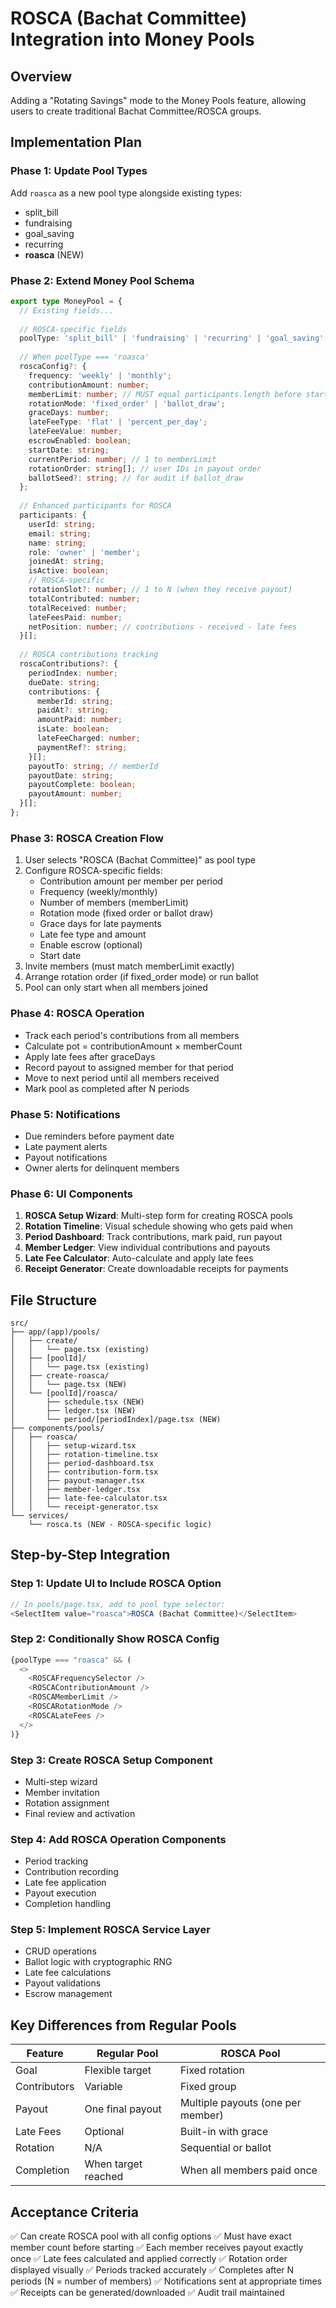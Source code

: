 # ROSCA (Bachat Committee) Integration into Money Pools

## Overview
Adding a "Rotating Savings" mode to the Money Pools feature, allowing users to create traditional Bachat Committee/ROSCA groups.

## Implementation Plan

### Phase 1: Update Pool Types
Add `roasca` as a new pool type alongside existing types:
- split_bill
- fundraising  
- goal_saving
- recurring
- **roasca** (NEW)

### Phase 2: Extend Money Pool Schema
```typescript
export type MoneyPool = {
  // Existing fields...
  
  // ROSCA-specific fields
  poolType: 'split_bill' | 'fundraising' | 'recurring' | 'goal_saving' | 'roasca';
  
  // When poolType === 'roasca'
  roscaConfig?: {
    frequency: 'weekly' | 'monthly';
    contributionAmount: number;
    memberLimit: number; // MUST equal participants.length before starting
    rotationMode: 'fixed_order' | 'ballot_draw';
    graceDays: number;
    lateFeeType: 'flat' | 'percent_per_day';
    lateFeeValue: number;
    escrowEnabled: boolean;
    startDate: string;
    currentPeriod: number; // 1 to memberLimit
    rotationOrder: string[]; // user IDs in payout order
    ballotSeed?: string; // for audit if ballot_draw
  };
  
  // Enhanced participants for ROSCA
  participants: {
    userId: string;
    email: string;
    name: string;
    role: 'owner' | 'member';
    joinedAt: string;
    isActive: boolean;
    // ROSCA-specific
    rotationSlot?: number; // 1 to N (when they receive payout)
    totalContributed: number;
    totalReceived: number;
    lateFeesPaid: number;
    netPosition: number; // contributions - received - late fees
  }[];
  
  // ROSCA contributions tracking
  roscaContributions?: {
    periodIndex: number;
    dueDate: string;
    contributions: {
      memberId: string;
      paidAt?: string;
      amountPaid: number;
      isLate: boolean;
      lateFeeCharged: number;
      paymentRef?: string;
    }[];
    payoutTo: string; // memberId
    payoutDate: string;
    payoutComplete: boolean;
    payoutAmount: number;
  }[];
};
```

### Phase 3: ROSCA Creation Flow
1. User selects "ROSCA (Bachat Committee)" as pool type
2. Configure ROSCA-specific fields:
   - Contribution amount per member per period
   - Frequency (weekly/monthly)
   - Number of members (memberLimit)
   - Rotation mode (fixed order or ballot draw)
   - Grace days for late payments
   - Late fee type and amount
   - Enable escrow (optional)
   - Start date
3. Invite members (must match memberLimit exactly)
4. Arrange rotation order (if fixed_order mode) or run ballot
5. Pool can only start when all members joined

### Phase 4: ROSCA Operation
- Track each period's contributions from all members
- Calculate pot = contributionAmount × memberCount
- Apply late fees after graceDays
- Record payout to assigned member for that period
- Move to next period until all members received
- Mark pool as completed after N periods

### Phase 5: Notifications
- Due reminders before payment date
- Late payment alerts
- Payout notifications
- Owner alerts for delinquent members

### Phase 6: UI Components
1. **ROSCA Setup Wizard**: Multi-step form for creating ROSCA pools
2. **Rotation Timeline**: Visual schedule showing who gets paid when
3. **Period Dashboard**: Track contributions, mark paid, run payout
4. **Member Ledger**: View individual contributions and payouts
5. **Late Fee Calculator**: Auto-calculate and apply late fees
6. **Receipt Generator**: Create downloadable receipts for payments

## File Structure
```
src/
├── app/(app)/pools/
│   ├── create/
│   │   └── page.tsx (existing)
│   ├── [poolId]/
│   │   └── page.tsx (existing)
│   ├── create-roasca/
│   │   └── page.tsx (NEW)
│   └── [poolId]/roasca/
│       ├── schedule.tsx (NEW)
│       ├── ledger.tsx (NEW)
│       └── period/[periodIndex]/page.tsx (NEW)
├── components/pools/
│   ├── roasca/
│   │   ├── setup-wizard.tsx
│   │   ├── rotation-timeline.tsx
│   │   ├── period-dashboard.tsx
│   │   ├── contribution-form.tsx
│   │   ├── payout-manager.tsx
│   │   ├── member-ledger.tsx
│   │   ├── late-fee-calculator.tsx
│   │   └── receipt-generator.tsx
└── services/
    └── rosca.ts (NEW - ROSCA-specific logic)
```

## Step-by-Step Integration

### Step 1: Update UI to Include ROSCA Option
```typescript
// In pools/page.tsx, add to pool type selector:
<SelectItem value="roasca">ROSCA (Bachat Committee)</SelectItem>
```

### Step 2: Conditionally Show ROSCA Config
```typescript
{poolType === "roasca" && (
  <>
    <ROSCAFrequencySelector />
    <ROSCAContributionAmount />
    <ROSCAMemberLimit />
    <ROSCARotationMode />
    <ROSCALateFees />
  </>
)}
```

### Step 3: Create ROSCA Setup Component
- Multi-step wizard
- Member invitation
- Rotation assignment
- Final review and activation

### Step 4: Add ROSCA Operation Components
- Period tracking
- Contribution recording
- Late fee application
- Payout execution
- Completion handling

### Step 5: Implement ROSCA Service Layer
- CRUD operations
- Ballot logic with cryptographic RNG
- Late fee calculations
- Payout validations
- Escrow management

## Key Differences from Regular Pools

| Feature | Regular Pool | ROSCA Pool |
|---------|-------------|------------|
| Goal | Flexible target | Fixed rotation |
| Contributors | Variable | Fixed group |
| Payout | One final payout | Multiple payouts (one per member) |
| Late Fees | Optional | Built-in with grace |
| Rotation | N/A | Sequential or ballot |
| Completion | When target reached | When all members paid once |

## Acceptance Criteria
✅ Can create ROSCA pool with all config options
✅ Must have exact member count before starting
✅ Each member receives payout exactly once
✅ Late fees calculated and applied correctly
✅ Rotation order displayed visually
✅ Periods tracked accurately
✅ Completes after N periods (N = number of members)
✅ Notifications sent at appropriate times
✅ Receipts can be generated/downloaded
✅ Audit trail maintained

